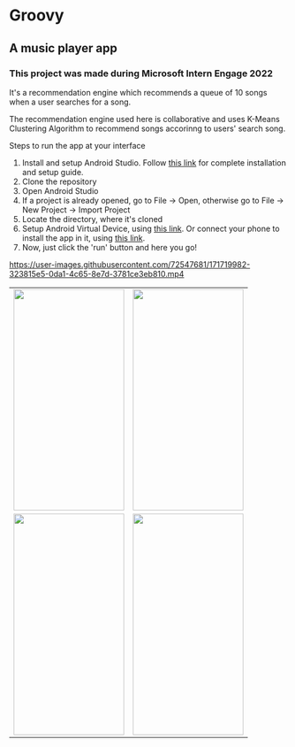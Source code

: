 # Groovy
## A music player app

### This project was made during Microsoft Intern Engage 2022

It's a recommendation engine which recommends a queue of 10 songs when a user searches for a song.

The recommendation engine used here is collaborative and uses K-Means Clustering Algorithm to recommend songs accorinng to users' search song.

Steps to run the app at your interface
1. Install and setup Android Studio. Follow [this link](https://developer.android.com/studio/install) for complete installation and setup guide.
2. Clone the repository
3. Open Android Studio
4. If a project is already opened, go to File -> Open, otherwise go to File -> New Project -> Import Project
5. Locate the directory, where it's cloned
6. Setup Android Virtual Device, using [this link](https://developer.android.com/studio/run/managing-avds). Or connect your phone to install the app in it, using [this link](https://developer.android.com/studio/run/device).
7. Now, just click the 'run' button and here you go!

https://user-images.githubusercontent.com/72547681/171719982-323815e5-0da1-4c65-8e7d-3781ce3eb810.mp4

<table align = "center", tableborder = "0">
<tr>
<td> <img src="https://user-images.githubusercontent.com/72547681/171725525-1401d423-d7e7-401c-be18-eb938fcae273.png" data-canonical-src="https://gyazo.com/eb5c5741b6a9a16c692170a41a49c858.png" width="200" height="400" />


<td> <img src="https://user-images.githubusercontent.com/72547681/171721956-c1843a04-6d83-45ef-bf7d-a6ffb43d59c7.png" data-canonical-src="https://gyazo.com/eb5c5741b6a9a16c692170a41a49c858.png" width="200" height="400" />

</tr>
<tr>

<td> <img src="https://user-images.githubusercontent.com/72547681/171721905-e9dd8e65-c3cd-4965-b1c4-3854023ad23b.png" data-canonical-src="https://gyazo.com/eb5c5741b6a9a16c692170a41a49c858.png" width="200" height="400" />
  
<td> <img src="https://user-images.githubusercontent.com/72547681/171721916-3f49b544-4bc3-4f53-8f9e-cb08b6f56b09.png" data-canonical-src="https://gyazo.com/eb5c5741b6a9a16c692170a41a49c858.png" width="200" height="400" />
</tr>

</table>

